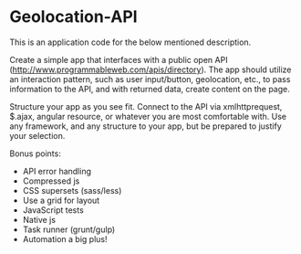 # Geolocation-API

This is an application code for the below mentioned description.

Create a simple app that interfaces with a public open API (http://www.programmableweb.com/apis/directory).  The app should utilize an interaction pattern, such as user input/button, geolocation, etc., to pass information to the API, and with returned data, create content on the page.
 
Structure your app as you see fit. Connect to the API via xmlhttprequest, $.ajax, angular resource, or whatever you are most comfortable with. Use any framework, and any structure to your app, but be prepared to justify your selection.
 
Bonus points:
 
*   API error handling
*   Compressed js
*   CSS supersets (sass/less)
*   Use a grid for layout
*   JavaScript tests
*   Native js
*   Task runner (grunt/gulp)
*   Automation a big plus!
